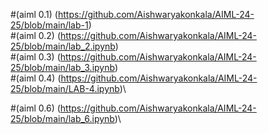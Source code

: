#(aiml 0.1) (https://github.com/Aishwaryakonkala/AIML-24-25/blob/main/lab-1)\
#(aiml 0.2) (https://github.com/Aishwaryakonkala/AIML-24-25/blob/main/lab_2.ipynb)\
#(aiml 0.3) (https://github.com/Aishwaryakonkala/AIML-24-25/blob/main/lab_3.ipynb)\
#(aiml 0.4) (https://github.com/Aishwaryakonkala/AIML-24-25/blob/main/LAB-4.ipynb)\

#(aiml 0.6) (https://github.com/Aishwaryakonkala/AIML-24-25/blob/main/lab_6.ipynb)\

